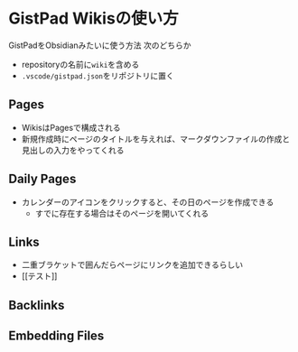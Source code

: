 # GistPad Wikisの使い方

GistPadをObsidianみたいに使う方法
次のどちらか

- repositoryの名前に`wiki`を含める
- `.vscode/gistpad.json`をリポジトリに置く

## Pages

- WikisはPagesで構成される
- 新規作成時にページのタイトルを与えれば、マークダウンファイルの作成と見出しの入力をやってくれる

## Daily Pages

- カレンダーのアイコンをクリックすると、その日のページを作成できる
  - すでに存在する場合はそのページを開いてくれる

## Links

- 二重ブラケットで囲んだらページにリンクを追加できるらしい
- [[テスト]]

## Backlinks

## Embedding Files
